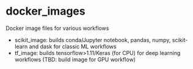 # docker_images
Docker image files for various workflows

- scikit_image: builds conda/Jupyter notebook, pandas, numpy, scikit-learn and dask for classic ML workflows
- tf_image: builds tensorflow>1.11/Keras (for CPU) for deep learning workflows (TBD: build image for GPU workflow)
